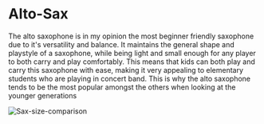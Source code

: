 # Alto-Sax

The alto saxophone is in my opinion the most beginner friendly saxophone due to it's versatility and balance. It maintains the general shape and playstyle of a saxophone, while being light and small enough for any player to both carry and play comfortably. This means that kids can both play and carry this saxophone with ease, making it very appealing to elementary students who are playing in concert band. This is why the alto saxophone tends to be the most popular amongst the others when looking at the younger generations

![Sax-size-comparison](https://user-images.githubusercontent.com/96707128/163698676-41cfd4fd-7eb4-4718-a940-6254a8832bb6.jpg)
